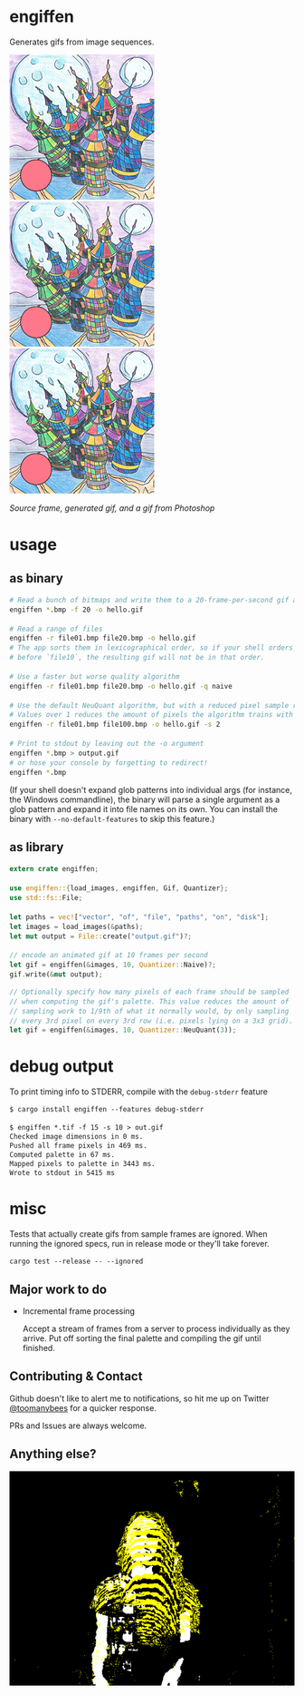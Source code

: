 # engiffen

Generates gifs from image sequences.

![source bitmap](tests/ball/ball01.bmp)
![engiffenned gif](tests/ball.gif)
![photoshopped gif](tests/ball_ps.gif)

_Source frame, generated gif, and a gif from Photoshop_

# usage

## as binary

```bash
# Read a bunch of bitmaps and write them to a 20-frame-per-second gif at path `hello.gif`
engiffen *.bmp -f 20 -o hello.gif

# Read a range of files
engiffen -r file01.bmp file20.bmp -o hello.gif
# The app sorts them in lexicographical order, so if your shell orders `file9`
# before `file10`, the resulting gif will not be in that order.

# Use a faster but worse quality algorithm
engiffen -r file01.bmp file20.bmp -o hello.gif -q naive

# Use the default NeuQuant algorithm, but with a reduced pixel sample rate
# Values over 1 reduces the amount of pixels the algorithm trains with
engiffen -r file01.bmp file100.bmp -o hello.gif -s 2

# Print to stdout by leaving out the -o argument
engiffen *.bmp > output.gif
# or hose your console by forgetting to redirect!
engiffen *.bmp
```

(If your shell doesn't expand glob patterns into individual args (for
instance, the Windows commandline), the binary will parse a single
argument as a glob pattern and expand it into file names on its own.
You can install the binary with `--no-default-features` to skip this
feature.)

## as library

```rust
extern crate engiffen;

use engiffen::{load_images, engiffen, Gif, Quantizer};
use std::fs::File;

let paths = vec!["vector", "of", "file", "paths", "on", "disk"];
let images = load_images(&paths);
let mut output = File::create("output.gif")?;

// encode an animated gif at 10 frames per second
let gif = engiffen(&images, 10, Quantizer::Naive)?;
gif.write(&mut output);
```

```rust
// Optionally specify how many pixels of each frame should be sampled
// when computing the gif's palette. This value reduces the amount of
// sampling work to 1/9th of what it normally would, by only sampling
// every 3rd pixel on every 3rd row (i.e. pixels lying on a 3x3 grid).
let gif = engiffen(&images, 10, Quantizer::NeuQuant(3));
```

# debug output

To print timing info to STDERR, compile with the `debug-stderr` feature

```
$ cargo install engiffen --features debug-stderr

$ engiffen *.tif -f 15 -s 10 > out.gif
Checked image dimensions in 0 ms.
Pushed all frame pixels in 469 ms.
Computed palette in 67 ms.
Mapped pixels to palette in 3443 ms.
Wrote to stdout in 5415 ms
```

# misc

Tests that actually create gifs from sample frames are ignored. When
running the ignored specs, run in release mode or they'll take forever.

```
cargo test --release -- --ignored
```

## Major work to do

* Incremental frame processing

  Accept a stream of frames from a server to process individually as they arrive. Put off sorting the final palette and compiling the gif until finished.

## Contributing & Contact

Github doesn't like to alert me to notifications, so hit me up on Twitter [@toomanybees](https://twitter.com/toomanybees) for a quicker response.

PRs and Issues are always welcome.

## Anything else?

![shrug](tests/shrug.gif)
